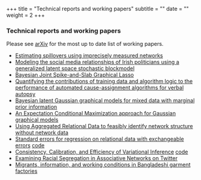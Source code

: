 +++
title = "Technical reports and working papers"
subtitle = ""
date = ""
weight = 2
+++

### Technical reports and working papers
Please see [arXiv](https://arxiv.org/find/stat/1/au:+McCormick_T/0/1/0/all/0/1) for the most up to date list of working papers.

+ 	[Estimating spillovers using imprecisely measured networks](https://arxiv.org/abs/1904.00136)
+	[Modeling the social media relationships of Irish politicians using a generalized latent space stochastic blockmodel](https://arxiv.org/abs/1807.06063)
+ [Bayesian Joint Spike-and-Slab Graphical Lasso](https://arxiv.org/abs/1805.07051)
+ [Quantifying the contributions of training data and algorithm logic to the performance of automated cause-assignment algorithms for verbal autopsy](https://arxiv.org/abs/1803.07141)
+ [Bayesian latent Gaussian graphical models for mixed data with marginal prior information](https://arxiv.org/abs/1711.00877) 
+ [An Expectation Conditional Maximization approach for Gaussian graphical models](https://arxiv.org/abs/1709.06970) 
+ [Using Aggregated Relational Data to feasibly identify network structure without network data](https://arxiv.org/abs/1703.04157)
+ [Standard errors for regression on relational data with exchangeable errors](https://arxiv.org/abs/1701.05530) [code](https://github.com/fmarrs3/netreg_public)
+ [Consistency, Calibration, and Efficiency of Variational Inference](http://arxiv.org/abs/1510.08151) [code](https://github.com/tedwestling/variational_asymptotics)
+ [Examining Racial Segregation in Associative Networks on Twitter](https://arxiv.org/abs/1705.04401)
+ [Migrants, information, and working conditions in Bangladeshi garment factories](https://www.dropbox.com/s/wuuig4mzr6ecdwr/BHM.pdf?dl=0) 


